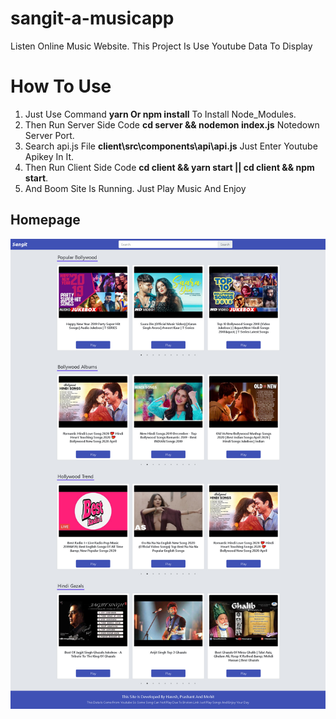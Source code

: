 # sangit-a-musicapp

Listen Online Music Website. This Project Is Use Youtube Data To Display

# How To Use
1) Just Use Command **yarn Or npm install** To Install Node_Modules. 
2) Then Run Server Side Code **cd server && nodemon index.js** Notedown Server Port.
3) Search api.js File **client\src\components\api\api.js** Just Enter Youtube Apikey In It.
4) Then Run Client Side Code **cd client && yarn start || cd client && npm start**.
5) And Boom Site Is Running. Just Play Music And Enjoy

## Homepage
![GitHub Logo](/homepage.jpg)
